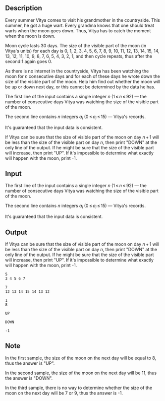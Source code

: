 ## Description

<div><p>Every summer Vitya comes to visit his grandmother in the countryside. This summer, he got a huge wart. Every grandma knows that one should treat warts when the moon goes down. Thus, Vitya has to catch the moment when the moon is down.</p><p>Moon cycle lasts 30 days. The size of the visible part of the moon (in Vitya's units) for each day is <span class="tex-span">0</span>, <span class="tex-span">1</span>, <span class="tex-span">2</span>, <span class="tex-span">3</span>, <span class="tex-span">4</span>, <span class="tex-span">5</span>, <span class="tex-span">6</span>, <span class="tex-span">7</span>, <span class="tex-span">8</span>, <span class="tex-span">9</span>, <span class="tex-span">10</span>, <span class="tex-span">11</span>, <span class="tex-span">12</span>, <span class="tex-span">13</span>, <span class="tex-span">14</span>, <span class="tex-span">15</span>, <span class="tex-span">14</span>, <span class="tex-span">13</span>, <span class="tex-span">12</span>, <span class="tex-span">11</span>, <span class="tex-span">10</span>, <span class="tex-span">9</span>, <span class="tex-span">8</span>, <span class="tex-span">7</span>, <span class="tex-span">6</span>, <span class="tex-span">5</span>, <span class="tex-span">4</span>, <span class="tex-span">3</span>, <span class="tex-span">2</span>, <span class="tex-span">1</span>, and then cycle repeats, thus after the second <span class="tex-span">1</span> again goes <span class="tex-span">0</span>.</p><p>As there is no internet in the countryside, Vitya has been watching the moon for <span class="tex-span"><i>n</i></span> consecutive days and for each of these days he wrote down the size of the visible part of the moon. Help him find out whether the moon will be up or down next day, or this cannot be determined by the data he has.</p></div><div class="input-specification"><p>The first line of the input contains a single integer <span class="tex-span"><i>n</i></span> (<span class="tex-span">1 ≤ <i>n</i> ≤ 92</span>)&nbsp;— the number of consecutive days Vitya was watching the size of the visible part of the moon. </p><p>The second line contains <span class="tex-span"><i>n</i></span> integers <span class="tex-span"><i>a</i><sub class="lower-index"><i>i</i></sub></span> (<span class="tex-span">0 ≤ <i>a</i><sub class="lower-index"><i>i</i></sub> ≤ 15</span>)&nbsp;— Vitya's records.</p><p>It's guaranteed that the input data is consistent.</p></div><div class="output-specification"><p>If Vitya can be sure that the size of visible part of the moon on day <span class="tex-span"><i>n</i> + 1</span> will be less than the size of the visible part on day <span class="tex-span"><i>n</i></span>, then print "<span class="tex-font-style-tt">DOWN</span>" at the only line of the output. If he might be sure that the size of the visible part will increase, then print "<span class="tex-font-style-tt">UP</span>". If it's impossible to determine what exactly will happen with the moon, print <span class="tex-font-style-tt">-1</span>.</p></div>

## Input

<p>The first line of the input contains a single integer <span class="tex-span"><i>n</i></span> (<span class="tex-span">1 ≤ <i>n</i> ≤ 92</span>)&nbsp;— the number of consecutive days Vitya was watching the size of the visible part of the moon. </p><p>The second line contains <span class="tex-span"><i>n</i></span> integers <span class="tex-span"><i>a</i><sub class="lower-index"><i>i</i></sub></span> (<span class="tex-span">0 ≤ <i>a</i><sub class="lower-index"><i>i</i></sub> ≤ 15</span>)&nbsp;— Vitya's records.</p><p>It's guaranteed that the input data is consistent.</p>

## Output

<p>If Vitya can be sure that the size of visible part of the moon on day <span class="tex-span"><i>n</i> + 1</span> will be less than the size of the visible part on day <span class="tex-span"><i>n</i></span>, then print "<span class="tex-font-style-tt">DOWN</span>" at the only line of the output. If he might be sure that the size of the visible part will increase, then print "<span class="tex-font-style-tt">UP</span>". If it's impossible to determine what exactly will happen with the moon, print <span class="tex-font-style-tt">-1</span>.</p>





```input1
5
3 4 5 6 7

```




```input2
7
12 13 14 15 14 13 12

```




```input3
1
8

```




```output1
UP

```




```output2
DOWN

```




```output3
-1

```



## Note

<p>In the first sample, the size of the moon on the next day will be equal to <span class="tex-span">8</span>, thus the answer is "<span class="tex-font-style-tt">UP</span>".</p><p>In the second sample, the size of the moon on the next day will be <span class="tex-span">11</span>, thus the answer is "<span class="tex-font-style-tt">DOWN</span>".</p><p>In the third sample, there is no way to determine whether the size of the moon on the next day will be <span class="tex-span">7</span> or <span class="tex-span">9</span>, thus the answer is <span class="tex-font-style-tt">-1</span>.</p>
